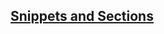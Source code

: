 <!-- Section Snippets -->
<section
id="section-snippets"
aria-labelledby="section-snippets"
data-item="5. Snippets and Sections"
>
<h2><a href="#section-snippets">Snippets and Sections</a></h2>


</section>
